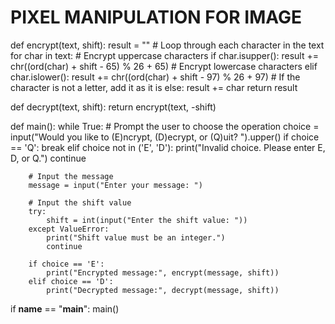 # PIXEL MANIPULATION FOR IMAGE
def encrypt(text, shift):
    result = ""
    # Loop through each character in the text
    for char in text:
        # Encrypt uppercase characters
        if char.isupper():
            result += chr((ord(char) + shift - 65) % 26 + 65)
        # Encrypt lowercase characters
        elif char.islower():
            result += chr((ord(char) + shift - 97) % 26 + 97)
        # If the character is not a letter, add it as it is
        else:
            result += char
    return result

def decrypt(text, shift):
    return encrypt(text, -shift)

def main():
    while True:
        # Prompt the user to choose the operation
        choice = input("Would you like to (E)ncrypt, (D)ecrypt, or (Q)uit? ").upper()
        if choice == 'Q':
            break
        elif choice not in ('E', 'D'):
            print("Invalid choice. Please enter E, D, or Q.")
            continue

        # Input the message
        message = input("Enter your message: ")
        
        # Input the shift value
        try:
            shift = int(input("Enter the shift value: "))
        except ValueError:
            print("Shift value must be an integer.")
            continue
        
        if choice == 'E':
            print("Encrypted message:", encrypt(message, shift))
        elif choice == 'D':
            print("Decrypted message:", decrypt(message, shift))

if __name__ == "__main__":
    main()

